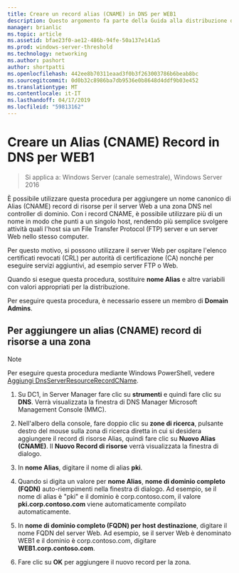 ```yaml
---
title: Creare un record alias (CNAME) in DNS per WEB1
description: Questo argomento fa parte della Guida alla distribuzione di un Server dei certificati per le distribuzioni Wireless e cablate 802.1 X
manager: brianlic
ms.topic: article
ms.assetid: bfae23f0-ae12-486b-94fe-50a137e141a5
ms.prod: windows-server-threshold
ms.technology: networking
ms.author: pashort
author: shortpatti
ms.openlocfilehash: 442ee8b70311eaad3f0b3f263003786b6beab8bc
ms.sourcegitcommit: 0d0b32c8986ba7db9536e0b8648d4ddf9b03e452
ms.translationtype: MT
ms.contentlocale: it-IT
ms.lasthandoff: 04/17/2019
ms.locfileid: "59813162"
---
```

# <a name="create-an-alias-cname-record-in-dns-for-web1"></a>Creare un Alias \(CNAME\) Record in DNS per WEB1

>Si applica a: Windows Server (canale semestrale), Windows Server 2016

È possibile utilizzare questa procedura per aggiungere un nome canonico di Alias \(CNAME\) record di risorse per il server Web a una zona DNS nel controller di dominio. Con i record CNAME, è possibile utilizzare più di un nome in modo che punti a un singolo host, rendendo più semplice svolgere attività quali l'host sia un File Transfer Protocol \(FTP\) server e un server Web nello stesso computer.   
  
Per questo motivo, si possono utilizzare il server Web per ospitare l'elenco certificati revocati \(CRL\) per autorità di certificazione \(CA\) nonché per eseguire servizi aggiuntivi, ad esempio server FTP o Web.  
  
Quando si esegue questa procedura, sostituire **nome Alias** e altre variabili con valori appropriati per la distribuzione.  
  
Per eseguire questa procedura, è necessario essere un membro di **Domain Admins**.  
  
## <a name="to-add-an-alias-cname-resource-record-to-a-zone"></a>Per aggiungere un alias \(CNAME\) record di risorse a una zona  
  
>[!NOTE]  
>Per eseguire questa procedura mediante Windows PowerShell, vedere [Aggiungi DnsServerResourceRecordCName](https://technet.microsoft.com/library/jj649894(v=wps.630).aspx).  
  
1.  Su DC1, in Server Manager fare clic su **strumenti** e quindi fare clic su **DNS**. Verrà visualizzata la finestra di DNS Manager Microsoft Management Console (MMC).  
  
2.  Nell'albero della console, fare doppio clic su **zone di ricerca**, pulsante destro del mouse sulla zona di ricerca diretta in cui si desidera aggiungere il record di risorse Alias, quindi fare clic su **Nuovo Alias \(CNAME\)**. Il **Nuovo Record di risorse** verrà visualizzata la finestra di dialogo.  
  
3.  In **nome Alias**, digitare il nome di alias **pki**.  
  
4.  Quando si digita un valore per **nome Alias**,  **nome di dominio completo \(FQDN\)** auto-riempimenti nella finestra di dialogo. Ad esempio, se il nome di alias è "pki" e il dominio è corp.contoso.com, il valore **pki.corp.contoso.com** viene automaticamente compilato automaticamente.  
  
5.  In **nome di dominio completo \(FQDN\) per host destinazione**, digitare il nome FQDN del server Web. Ad esempio, se il server Web è denominato WEB1 e il dominio è corp.contoso.com, digitare **WEB1.corp.contoso.com**.  
  
6.  Fare clic su **OK** per aggiungere il nuovo record per la zona.  
  

